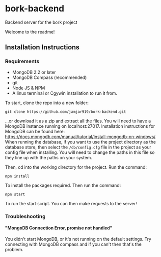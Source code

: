 # bork-backend
Backend server for the bork project

Welcome to the readme!

## Installation Instructions
### Requirements
 - MongoDB 2.2 or later
 - MongoDB Compass (recommended)
 - git
 - Node JS & NPM
 - A linux terminal or Cgywin installation to run it from.

To start, clone the repo into a new folder:

    git clone https://github.com/jamjar919/bork-backend.git

...or download it as a zip and extract all the files. You will need to have a MongoDB instance running on localhost:27017. Installation instructions for MongoDB can be found here: https://docs.mongodb.com/manual/tutorial/install-mongodb-on-windows/. When running the database, if you want to use the project directory as the database store, then select the `/db/config.cfg` file in the project as your config file when installing. You will need to change the paths in this file so they line up with the paths on your system.

Then, cd into the working directory for the project. Run the command:

    npm install

To install the packages required. Then run the command:

    npm start

To run the start script. You can then make requests to the server!

### Troubleshooting

#### "MongoDB Connection Error, promise not handled" 
You didn't start MongoDB, or it's not running on the default settings. Try connecting with MongoDB compass and if you can't then that's the problem.